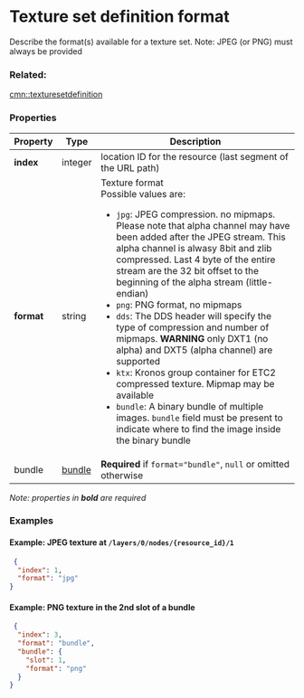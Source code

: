 # Texture set definition format

Describe the format(s) available for a texture set. Note: JPEG (or PNG) must always be provided

### Related:

[cmn::texturesetdefinition](texturesetdefinition.cmn.md)
### Properties

| Property | Type | Description |
| --- | --- | --- |
| **index** | integer | location ID for the resource (last segment of the URL path) |
| **format** | string | Texture format<div>Possible values are:<ul><li>`jpg`: JPEG compression. no mipmaps. Please note that alpha channel may have been added after the JPEG stream. This alpha channel is alwasy 8bit and zlib compressed. Last 4 byte of the entire stream are the 32 bit offset to the beginning of the alpha stream (little-endian)</li><li>`png`: PNG format, no mipmaps</li><li>`dds`: The DDS header will specify the type of compression and number of mipmaps. **WARNING** only DXT1 (no alpha) and DXT5 (alpha channel) are supported</li><li>`ktx`: Kronos group container for ETC2 compressed texture. Mipmap may be available</li><li>`bundle`: A binary bundle of multiple images. `bundle` field must be present to indicate where to find the image inside the binary bundle</li></ul></div> |
| bundle | [bundle](bundle.cmn.md) | **Required** if `format="bundle"`, `null` or omitted otherwise |

*Note: properties in **bold** are required*

### Examples 

#### Example: JPEG texture at `/layers/0/nodes/{resource_id}/1` 

```json
 {
  "index": 1,
  "format": "jpg"
} 
```

#### Example: PNG texture in the 2nd slot of a bundle 

```json
 {
  "index": 3,
  "format": "bundle",
  "bundle": {
    "slot": 1,
    "format": "png"
  }
} 
```

